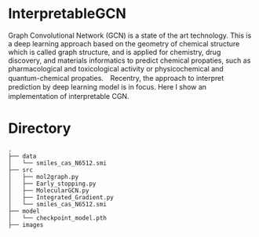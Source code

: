 # InterpretableGCN
  Graph Convolutional Network (GCN) is a state of the art technology. This is a deep learning approach based on the geometry of chemical structure which is called graph structure, and is applied for chemistry, drug discovery, and materials informatics to predict chemical propaties, such as pharmacological and toxicological activity or physicochemical and quantum-chemical propaties.　Recentry, the approach to interpret prediction by deep learning model is in focus. Here I show an implementation of interpretable CGN.　　
  

# Directory
```
.
├── data
│   └── smiles_cas_N6512.smi
├── src
│   ├── mol2graph.py
│   ├── Early_stopping.py
│   ├── MolecularGCN.py
│   ├── Integrated_Gradient.py
│   └── smiles_cas_N6512.smi
├── model
│   └── checkpoint_model.pth
├── images
```
